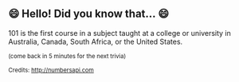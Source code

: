 ## 😄 Hello! Did you know that... 😄
101 is the first course in a subject taught at a college or university in Australia, Canada, South Africa, or the United States.

<sup>(come back in 5 minutes for the next trivia)</sup>


<sup>Credits: http://numbersapi.com</sup>
